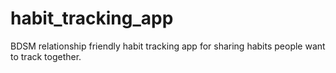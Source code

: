 # habit_tracking_app
BDSM relationship friendly habit tracking app for sharing habits people want to track together.
